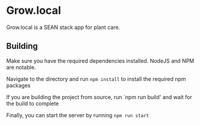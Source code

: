 # Grow.local

Grow.local is a SEAN stack app for plant care.

## Building

Make sure you have the required dependencies installed. NodeJS and NPM are notable.

Navigate to the directory and run `npm install` to install the required npm packages

If you are building the project from source, run `npm run build' and wait for the build to complete

Finally, you can start the server by running `npm run start`
